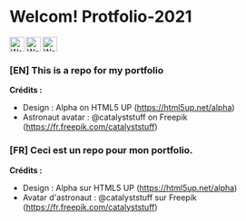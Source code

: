 # Welcom! Protfolio-2021

<img align="left" alt="Work in progress" height="26px" src="https://img.shields.io/badge/Work in progress-FF0000?style=for-the-badge"/>
<img align="left" alt="Work in progress" height="26px" src="https://img.shields.io/github/last-commit/Paracetamol56/Portfolio-2021?style=for-the-badge"/>
<img alt="Work in progress" height="26px" src="https://img.shields.io/github/languages/code-size/Paracetamol56/Portfolio-2021?style=for-the-badge"/>

### [EN] This is a repo for my portfolio

**Crédits :**

- Design : Alpha on HTML5 UP (https://html5up.net/alpha)
- Astronaut avatar : @catalyststuff on Freepik (https://fr.freepik.com/catalyststuff)

### [FR] Ceci est un repo pour mon portfolio.

**Crédits :**

- Design : Alpha sur HTML5 UP (https://html5up.net/alpha)
- Avatar d'astronaut : @catalyststuff sur Freepik (https://fr.freepik.com/catalyststuff)
